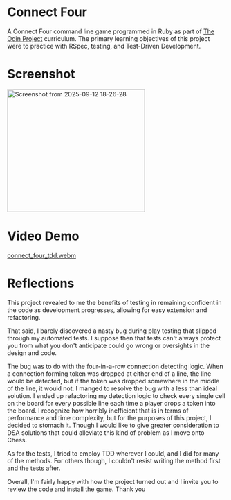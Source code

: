 # Connect Four
A Connect Four command line game programmed in Ruby as part of 
[The Odin Project](https://www.theodinproject.com/) curriculum. The primary 
learning objectives of this project were to practice with RSpec, testing, and
Test-Driven Development.

# Screenshot
<img width="318" height="282" alt="Screenshot from 2025-09-12 18-26-28" src="https://github.com/user-attachments/assets/eedfc5cd-6c3a-40a9-a00f-dd6a220c7b71" />


# Video Demo
[connect_four_tdd.webm](https://github.com/user-attachments/assets/3096b6f9-bcb0-441b-a504-16bafc346887)

# Reflections
This project revealed to me the benefits of testing in remaining confident in the code as development progresses, allowing for easy extension and refactoring. 

That said, I barely discovered a nasty bug during play testing that slipped through my automated tests. I suppose then that tests can't always protect you from what you don't anticipate could go wrong or oversights in the design and code. 

The bug was to do with the four-in-a-row connection detecting logic. When a connection forming token was dropped at either end of a line, the line would be detected, but if the token was dropped somewhere in the middle of the line, it would not. I manged to resolve the bug with a less than ideal solution. I ended up refactoring my detection logic to check every single cell on the board for every possible line each time a player drops a token into the board. I recognize how horribly inefficient that is in terms of performance and time complexity, but for the purposes of this project, I decided to stomach it. Though I would like to give greater consideration to DSA solutions that could alleviate this kind of problem as I move onto Chess.

As for the tests, I tried to employ TDD wherever I could, and I did for many of the methods. For others though, I couldn't resist writing the method first and the tests after. 

Overall, I'm fairly happy with how the project turned out and I invite you to review the code and install the game. Thank you
